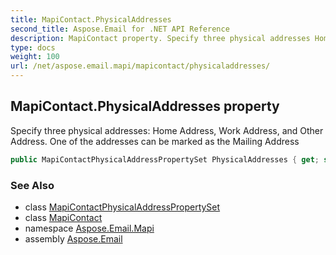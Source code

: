 ```yaml
---
title: MapiContact.PhysicalAddresses
second_title: Aspose.Email for .NET API Reference
description: MapiContact property. Specify three physical addresses Home Address Work Address and Other Address. One of the addresses can be marked as the Mailing Address
type: docs
weight: 100
url: /net/aspose.email.mapi/mapicontact/physicaladdresses/
---
```

## MapiContact.PhysicalAddresses property

Specify three physical addresses: Home Address, Work Address, and Other Address. One of the addresses can be marked as the Mailing Address

```csharp
public MapiContactPhysicalAddressPropertySet PhysicalAddresses { get; set; }
```

### See Also

* class [MapiContactPhysicalAddressPropertySet](../../mapicontactphysicaladdresspropertyset/)
* class [MapiContact](../)
* namespace [Aspose.Email.Mapi](../../mapicontact/)
* assembly [Aspose.Email](../../../)



